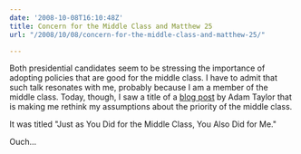 ```yaml
---
date: '2008-10-08T16:10:48Z'
title: Concern for the Middle Class and Matthew 25
url: "/2008/10/08/concern-for-the-middle-class-and-matthew-25/"

---
```

<p>Both presidential candidates seem to be stressing the importance of adopting policies that are good for the middle class. I have to admit that such talk resonates with me, probably because I am a member of the middle class. Today, though, I saw a title of a <a href="http://www.sojo.net/blog/godspolitics/?p=2741">blog post</a> by Adam Taylor that is making me rethink my assumptions about the priority of the middle class.</p>
<p>It was titled "Just as You Did for the Middle Class, You Also Did for Me."</p>
<p>Ouch...</p>

